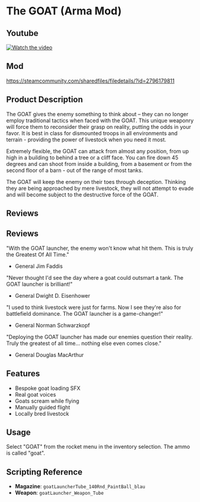 # The GOAT (Arma Mod)

## Youtube
[![Watch the video](https://img.youtube.com/vi/Je69DjjMOw4/hqdefault.jpg)](https://youtu.be/Je69DjjMOw4?si=6nMHg46ae19BIUN8)

## Mod
https://steamcommunity.com/sharedfiles/filedetails/?id=2796179811

## Product Description

The GOAT gives the enemy something to think about – they can no longer employ traditional tactics when faced with the GOAT. This unique weaponry will force them to reconsider their grasp on reality, putting the odds in your favor. It is best in class for dismounted troops in all environments and terrain - providing the power of livestock when you need it most.

Extremely flexible, the GOAT can attack from almost any position, from up high in a building to behind a tree or a cliff face. You can fire down 45 degrees and can shoot from inside a building, from a basement or from the second floor of a barn - out of the range of most tanks.

The GOAT will keep the enemy on their toes through deception. Thinking they are being approached by mere livestock, they will not attempt to evade and will become subject to the destructive force of the GOAT.

## Reviews

## Reviews

"With the GOAT launcher, the enemy won't know what hit them. This is truly the Greatest Of All Time."  
- General Jim Faddis

"Never thought I'd see the day where a goat could outsmart a tank. The GOAT launcher is brilliant!"  
- General Dwight D. Eisenhower

"I used to think livestock were just for farms. Now I see they're also for battlefield dominance. The GOAT launcher is a game-changer!"  
- General Norman Schwarzkopf

"Deploying the GOAT launcher has made our enemies question their reality. Truly the greatest of all time... nothing else even comes close."  
- General Douglas MacArthur

## Features

- Bespoke goat loading SFX
- Real goat voices
- Goats scream while flying
- Manually guided flight
- Locally bred livestock

## Usage

Select "GOAT" from the rocket menu in the inventory selection. The ammo is called "goat".

## Scripting Reference

- **Magazine**: `goatLauncherTube_140Rnd_PaintBall_blau`
- **Weapon**: `goatLauncher_Weapon_Tube`

